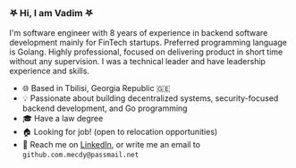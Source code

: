 ### 𖤐 Hi, I am Vadim 𖤐

I'm software engineer with 8 years of experience in backend software development mainly for FinTech startups. Preferred programming
language is Golang. Highly professional, focused on delivering product in short time without any supervision. I was a technical leader
and have leadership experience and skills. 

- 🌐 Based in Tbilisi, Georgia Republic 🇬🇪
- 💡 Passionate about building decentralized systems, security-focused backend development, and Go programming
- 🎓 Have a law degree
- 🏠 Looking for job! (open to relocation opportunities)
- 👋 Reach me on [LinkedIn](https://www.linkedin.com/in/vadim-f-35b815164/), or write me an email to `github.com.mecdy@passmail.net`
